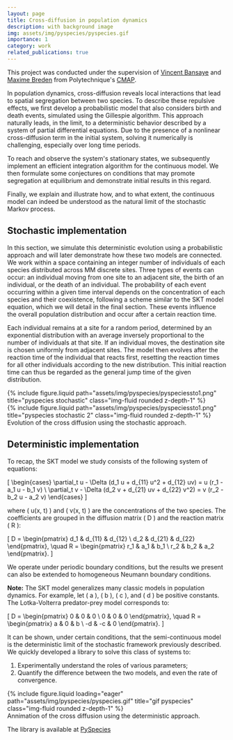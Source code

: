 ```yaml
---
layout: page
title: Cross-diffusion in population dynamics
description: with background image
img: assets/img/pyspecies/pyspecies.gif
importance: 1
category: work
related_publications: true
---
```


This project was conducted under the supervision of [Vincent Bansaye](http://www.cmap.polytechnique.fr/~bansaye/) and [Maxime Breden](https://scholar.google.com/citations?user=2T2IU_sAAAAJ&hl=fr) from Polytechnique's [CMAP](https://cmap.ip-paris.fr/).

In population dynamics, cross-diffusion reveals local interactions that lead to spatial segregation between two species. To describe these repulsive effects, we first develop a probabilistic model that also considers birth and death events, simulated using the Gillespie algorithm. This approach naturally leads, in the limit, to a deterministic behavior described by a system of partial differential equations. Due to the presence of a nonlinear cross-diffusion term in the initial system, solving it numerically is challenging, especially over long time periods.

To reach and observe the system's stationary states, we subsequently implement an efficient integration algorithm for the continuous model. We then formulate some conjectures on conditions that may promote segregation at equilibrium and demonstrate initial results in this regard.

Finally, we explain and illustrate how, and to what extent, the continuous model can indeed be understood as the natural limit of the stochastic Markov process.

## Stochastic implementation

In this section, we simulate this deterministic evolution using a probabilistic approach and will later demonstrate how these two models are connected. We work within a space containing an integer number of individuals of each species distributed across MM discrete sites. Three types of events can occur: an individual moving from one site to an adjacent site, the birth of an individual, or the death of an individual. The probability of each event occurring within a given time interval depends on the concentration of each species and their coexistence, following a scheme similar to the SKT model equation, which we will detail in the final section. These events influence the overall population distribution and occur after a certain reaction time.

Each individual remains at a site for a random period, determined by an exponential distribution with an average inversely proportional to the number of individuals at that site. If an individual moves, the destination site is chosen uniformly from adjacent sites. The model then evolves after the reaction time of the individual that reacts first, resetting the reaction times for all other individuals according to the new distribution. This initial reaction time can thus be regarded as the general jump time of the given distribution.

<div class="row justify-content-sm-center">
    <div class="col-sm-8 mt-3 mt-md-0">
        {% include figure.liquid path="assets/img/pyspecies/pyspeciessto1.png" title="pyspecies stochastic" class="img-fluid rounded z-depth-1" %}
    </div>
    <div class="col-sm-4 mt-3 mt-md-0">
        {% include figure.liquid path="assets/img/pyspecies/pyspeciessto1.png" title="pyspecies stochastic 2" class="img-fluid rounded z-depth-1" %}
    </div>
</div>
<div class="caption">
    Evolution of the cross diffusion using the stochastic approach.
</div>

## Deterministic implementation

To recap, the SKT model we study consists of the following system of equations:

\[
\begin{cases}
\partial_t u - \Delta (d_1 u + d_{11} u^2 + d_{12} uv) = u (r_1 - a_1 u - b_1 v) \\
\partial_t v - \Delta (d_2 v + d_{21} uv + d_{22} v^2) = v (r_2 - b_2 u - a_2 v)
\end{cases}
\]

where \( u(x, t) \) and \( v(x, t) \) are the concentrations of the two species. The coefficients are grouped in the diffusion matrix \( D \) and the reaction matrix \( R \):

\[
D = \begin{pmatrix} d_1 & d_{11} & d_{12} \\ d_2 & d_{21} & d_{22} \end{pmatrix}, \quad R = \begin{pmatrix} r_1 & a_1 & b_1 \\ r_2 & b_2 & a_2 \end{pmatrix}.
\]

We operate under periodic boundary conditions, but the results we present can also be extended to homogeneous Neumann boundary conditions.

**Note:** The SKT model generalizes many classic models in population dynamics. For example, let \( a \), \( b \), \( c \), and \( d \) be positive constants. The Lotka-Volterra predator-prey model corresponds to:

\[
D = \begin{pmatrix} 0 & 0 & 0 \\ 0 & 0 & 0 \end{pmatrix}, \quad R = \begin{pmatrix} a & 0 & b \\ -d & -c & 0 \end{pmatrix}.
\]

It can be shown, under certain conditions, that the semi-continuous model is the deterministic limit of the stochastic framework previously described. We quickly developed a library to solve this class of systems to:

1. Experimentally understand the roles of various parameters;
2. Quantify the difference between the two models, and even the rate of convergence.

<div class="row">
    <div class="col-sm mt-3 mt-md-0">
        {% include figure.liquid loading="eager" path="assets/img/pyspecies/pyspecies.gif" title="gif pyspecies" class="img-fluid rounded z-depth-1" %}
    </div>
</div>
<div class="caption">
    Annimation of the cross diffusion using the deterministic approach.
</div>

The library is available at [PySpecies](https://pypi.org/project/PySpecies/)
